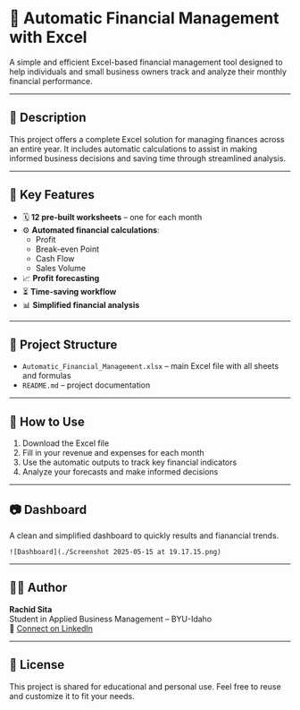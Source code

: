 # 💼 Automatic Financial Management with Excel

A simple and efficient Excel-based financial management tool designed to help individuals and small business owners track and analyze their monthly financial performance.

---

## 📌 Description

This project offers a complete Excel solution for managing finances across an entire year. It includes automatic calculations to assist in making informed business decisions and saving time through streamlined analysis.

---

## 🧰 Key Features

- 🗓️ **12 pre-built worksheets** – one for each month
- ⚙️ **Automated financial calculations**:
  - Profit
  - Break-even Point
  - Cash Flow
  - Sales Volume
- 📈 **Profit forecasting**
- ⏳ **Time-saving workflow**
- 📊 **Simplified financial analysis**

---

## 📁 Project Structure

- `Automatic_Financial_Management.xlsx` – main Excel file with all sheets and formulas
- `README.md` – project documentation

---

## 🚀 How to Use

1. Download the Excel file
2. Fill in your revenue and expenses for each month
3. Use the automatic outputs to track key financial indicators
4. Analyze your forecasts and make informed decisions

---

## 📷 Dashboard
A clean and simplified dashboard to quickly results and fianancial trends.

  
`![Dashboard](./Screenshot 2025-05-15 at 19.17.15.png)`

---

## 🙋‍♂️ Author

**Rachid Sita**  
Student in Applied Business Management – BYU-Idaho  
🔗 [Connect on LinkedIn](https://www.linkedin.com/in/rachid-sita)

---

## 📄 License

This project is shared for educational and personal use. Feel free to reuse and customize it to fit your needs.

